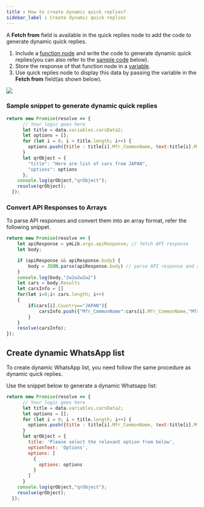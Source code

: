 ```yaml
---
title : How to create dynamic quick replies?
sidebar_label : Create dynamic quick replies
---
```


A **Fetch from** field is available in the quick replies node to add the code to generate dynamic quick replies. 

1. Include a [function node](https://docs.yellow.ai/docs/platform_concepts/studio/build/nodes/action-nodes#24-function) and write the code to generate dynamic quick replies(you can also refer to the [sample code](#sample-snippet-to-generate-dynamic-quick-replies) below). 
2. Store the response of that function node in a [variable](https://docs.yellow.ai/docs/platform_concepts/studio/build/bot-variables#21-custom-variables).
3. Use quick replies node to display this data by passing the variable in the **Fetch from** field(as shown below).

![](https://i.imgur.com/EJpq5WO.png)


### Sample snippet to generate dynamic quick replies

```js
return new Promise(resolve => {
      // Your logic goes here
      let title = data.variables.carsData2;
      let options = [];
      for (let i = 0; i < title.length; i++) {
        options.push({title : title[i].Mfr_CommonName, text:title[i].Mfr_Name});
      }
      let qrObject = {
        "title": "Here are list of cars from JAPAN",
        "options": options
      };
    console.log(qrObject,"qrObject");
    resolve(qrObject);
  });                                               
```


### Convert API Responses to Arrays

To parse API responses and convert them into an array format, refer the following snippet. 

```js
return new Promise(resolve => {
    let apiResponse = ymLib.args.apiResponse; // fetch API response
    let body;

    if (apiResponse && apiResponse.body) {
        body = JSON.parse(apiResponse.body) // parse API response and store it in body variable
    }
    console.log(body,"2w2w2w2w2")
    let cars = body.Results
    let carsInfo = []
    for(let i=0;i< cars.length; i++) 
    {
        if(cars[i].Country=="JAPAN"){
            carsInfo.push({"Mfr_CommonName":cars[i].Mfr_CommonName,"Mfr_Name":cars[i].Mfr_Name}) // fetch PostOffice Name and store in postOfficeName array
        }
    }
    resolve(carsInfo);
});    
```

## Create dynamic WhatsApp list 

To create dynamic WhatsApp list, you need follow the same procedure as dynamic quick replies.

Use the snippet below to generate a dynamic Whatsapp list:

```js
return new Promise(resolve => {
      // Your logic goes here
      let title = data.variables.carsData2;
      let options = [];
      for (let i = 0; i < title.length; i++) {
        options.push({title : title[i].Mfr_CommonName, text:title[i].Mfr_Name});
      }
      let qrObject = {
        title: 'Please select the relevant option from below',
        optionText: 'Options',
        options: [
          {
            options: options
          }
        ]
      }
    console.log(qrObject,"qrObject");
    resolve(qrObject);
  });                                               
```